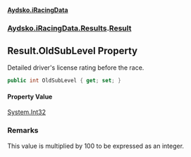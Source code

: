 #### [Aydsko.iRacingData](index.md 'index')
### [Aydsko.iRacingData.Results](index.md#Aydsko.iRacingData.Results 'Aydsko.iRacingData.Results').[Result](Result.md 'Aydsko.iRacingData.Results.Result')

## Result.OldSubLevel Property

Detailed driver's license rating before the race.

```csharp
public int OldSubLevel { get; set; }
```

#### Property Value
[System.Int32](https://docs.microsoft.com/en-us/dotnet/api/System.Int32 'System.Int32')

### Remarks
This value is multiplied by 100 to be expressed as an integer.